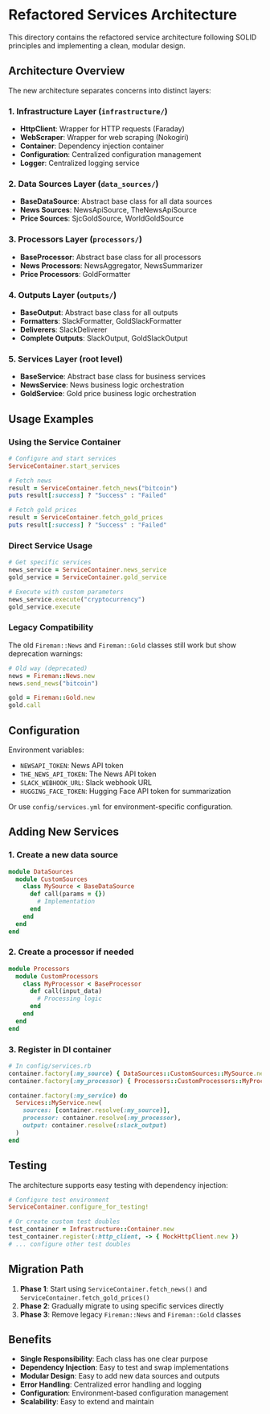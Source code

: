 # Refactored Services Architecture

This directory contains the refactored service architecture following SOLID principles and implementing a clean, modular design.

## Architecture Overview

The new architecture separates concerns into distinct layers:

### 1. Infrastructure Layer (`infrastructure/`)
- **HttpClient**: Wrapper for HTTP requests (Faraday)
- **WebScraper**: Wrapper for web scraping (Nokogiri)
- **Container**: Dependency injection container
- **Configuration**: Centralized configuration management
- **Logger**: Centralized logging service

### 2. Data Sources Layer (`data_sources/`)
- **BaseDataSource**: Abstract base class for all data sources
- **News Sources**: NewsApiSource, TheNewsApiSource
- **Price Sources**: SjcGoldSource, WorldGoldSource

### 3. Processors Layer (`processors/`)
- **BaseProcessor**: Abstract base class for all processors
- **News Processors**: NewsAggregator, NewsSummarizer
- **Price Processors**: GoldFormatter

### 4. Outputs Layer (`outputs/`)
- **BaseOutput**: Abstract base class for all outputs
- **Formatters**: SlackFormatter, GoldSlackFormatter
- **Deliverers**: SlackDeliverer
- **Complete Outputs**: SlackOutput, GoldSlackOutput

### 5. Services Layer (root level)
- **BaseService**: Abstract base class for business services
- **NewsService**: News business logic orchestration
- **GoldService**: Gold price business logic orchestration

## Usage Examples

### Using the Service Container

```ruby
# Configure and start services
ServiceContainer.start_services

# Fetch news
result = ServiceContainer.fetch_news("bitcoin")
puts result[:success] ? "Success" : "Failed"

# Fetch gold prices
result = ServiceContainer.fetch_gold_prices
puts result[:success] ? "Success" : "Failed"
```

### Direct Service Usage

```ruby
# Get specific services
news_service = ServiceContainer.news_service
gold_service = ServiceContainer.gold_service

# Execute with custom parameters
news_service.execute("cryptocurrency")
gold_service.execute
```

### Legacy Compatibility

The old `Fireman::News` and `Fireman::Gold` classes still work but show deprecation warnings:

```ruby
# Old way (deprecated)
news = Fireman::News.new
news.send_news("bitcoin")

gold = Fireman::Gold.new
gold.call
```

## Configuration

Environment variables:
- `NEWSAPI_TOKEN`: News API token
- `THE_NEWS_API_TOKEN`: The News API token
- `SLACK_WEBHOOK_URL`: Slack webhook URL
- `HUGGING_FACE_TOKEN`: Hugging Face API token for summarization

Or use `config/services.yml` for environment-specific configuration.

## Adding New Services

### 1. Create a new data source

```ruby
module DataSources
  module CustomSources
    class MySource < BaseDataSource
      def call(params = {})
        # Implementation
      end
    end
  end
end
```

### 2. Create a processor if needed

```ruby
module Processors
  module CustomProcessors
    class MyProcessor < BaseProcessor
      def call(input_data)
        # Processing logic
      end
    end
  end
end
```

### 3. Register in DI container

```ruby
# In config/services.rb
container.factory(:my_source) { DataSources::CustomSources::MySource.new }
container.factory(:my_processor) { Processors::CustomProcessors::MyProcessor.new }

container.factory(:my_service) do
  Services::MyService.new(
    sources: [container.resolve(:my_source)],
    processor: container.resolve(:my_processor),
    output: container.resolve(:slack_output)
  )
end
```

## Testing

The architecture supports easy testing with dependency injection:

```ruby
# Configure test environment
ServiceContainer.configure_for_testing!

# Or create custom test doubles
test_container = Infrastructure::Container.new
test_container.register(:http_client, -> { MockHttpClient.new })
# ... configure other test doubles
```

## Migration Path

1. **Phase 1**: Start using `ServiceContainer.fetch_news()` and `ServiceContainer.fetch_gold_prices()`
2. **Phase 2**: Gradually migrate to using specific services directly
3. **Phase 3**: Remove legacy `Fireman::News` and `Fireman::Gold` classes

## Benefits

- **Single Responsibility**: Each class has one clear purpose
- **Dependency Injection**: Easy to test and swap implementations
- **Modular Design**: Easy to add new data sources and outputs
- **Error Handling**: Centralized error handling and logging
- **Configuration**: Environment-based configuration management
- **Scalability**: Easy to extend and maintain